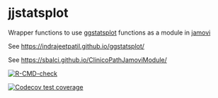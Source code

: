 # jjstatsplot

Wrapper functions to use [ggstatsplot](https://indrajeetpatil.github.io/ggstatsplot/) functions as a module in [jamovi](https://www.jamovi.org)

See https://indrajeetpatil.github.io/ggstatsplot/

See https://sbalci.github.io/ClinicoPathJamoviModule/

[![R-CMD-check](https://github.com/sbalci/jjstatsplot/actions/workflows/R-CMD-check.yaml/badge.svg)](https://github.com/sbalci/jjstatsplot/actions/workflows/R-CMD-check.yaml)

[![Codecov test coverage](https://codecov.io/gh/sbalci/jjstatsplot/graph/badge.svg)](https://app.codecov.io/gh/sbalci/jjstatsplot)

